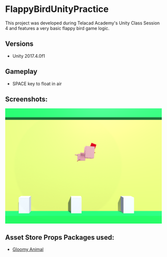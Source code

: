 # FlappyBirdUnityPractice

This project was developed during Telacad Academy's Unity Class Session 4 and features a very basic flappy bird game logic.

## Versions
- Unity 2017.4.0f1

## Gameplay
- SPACE key to float in air

## Screenshots:
![alt text](https://github.com/Ladydiana/FlappyBirdUnityPractice/blob/master/Screenshots/Screenshot1.PNG)

## Asset Store Props Packages used:
- [Gloomy Animal](https://assetstore.unity.com/packages/3d/characters/animals/free-low-polygon-animal-110679) 
